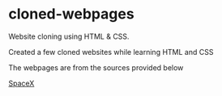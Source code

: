 # cloned-webpages
Website cloning using HTML &amp; CSS.
<br>
<p>Created a few cloned websites while learning HTML and CSS</p>

<p>The webpages are from the sources provided below</p>
<a href = "https://shop.spacex.com/">SpaceX</a>

